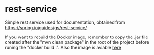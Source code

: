 # rest-service
Simple rest service used for documentation, obtained from https://spring.io/guides/gs/rest-service/

If you want to rebuild the Docker image, remember to copy the .jar file created after the "mvn clean package" in the root of the project before runing the "docker build .". Also the image is aviable [here](https://hub.docker.com/r/marcsolde/hellorest/)
